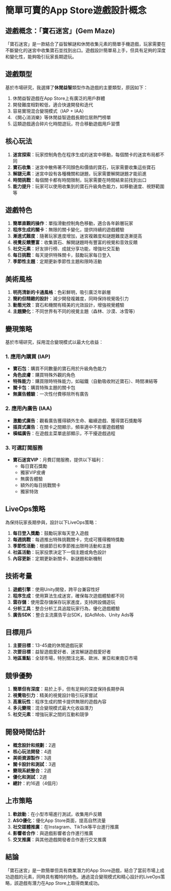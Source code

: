 # 簡單可賣的App Store遊戲設計概念

## 遊戲概念：「寶石迷宮」(Gem Maze)

「寶石迷宮」是一款結合了益智解謎和休閒收集元素的簡單手機遊戲，玩家需要在不斷變化的迷宮中收集寶石並找到出口。遊戲設計簡單易上手，但具有足夠的深度和變化性，能夠吸引玩家長期遊玩。

## 遊戲類型

基於市場研究，我選擇了**休閒益智**類型作為遊戲的主要類型，原因如下：

1. 休閒益智遊戲在App Store上有廣泛的用戶群體
2. 開發難度相對較低，適合快速開發和迭代
3. 容易實現混合變現模式（IAP + IAA）
4. 《開心消消樂》等休閒益智遊戲長期位居熱門榜單
5. 這類遊戲適合碎片化時間遊玩，符合移動遊戲用戶習慣

## 核心玩法

1. **迷宮探索**：玩家控制角色在程序生成的迷宮中移動，每個關卡的迷宮布局都不同
2. **寶石收集**：迷宮中散佈著不同顏色和價值的寶石，玩家需要收集這些寶石
3. **解謎元素**：迷宮中設有各種機關和謎題，玩家需要解開謎題才能前進
4. **時間挑戰**：每個關卡都有時間限制，玩家需要在時間結束前找到出口
5. **能力提升**：玩家可以使用收集到的寶石升級角色能力，如移動速度、視野範圍等

## 遊戲特色

1. **簡單直觀的操作**：單指滑動控制角色移動，適合各年齡層玩家
2. **程序生成的關卡**：無限的關卡變化，提供持續的遊戲體驗
3. **漸進式難度**：隨著玩家進度增加，迷宮複雜度和謎題難度逐漸提高
4. **視覺反饋豐富**：收集寶石、解開謎題時有豐富的視覺和音效反饋
5. **社交元素**：好友排行榜、成就分享功能，增強社交互動
6. **每日挑戰**：每天提供特殊關卡，鼓勵玩家每日登入
7. **季節性主題**：定期更新季節性主題和限時活動

## 美術風格

1. **明亮清新的卡通風格**：色彩鮮明，吸引廣泛年齡層
2. **簡約但精緻的設計**：減少開發複雜度，同時保持視覺吸引力
3. **動態光效**：寶石和機關有精美的光效設計，增強視覺體驗
4. **主題變化**：不同世界有不同的視覺主題（森林、沙漠、冰雪等）

## 變現策略

基於市場研究，採用混合變現模式以最大化收益：

### 1. 應用內購買 (IAP)

- **寶石包**：購買不同數量的寶石用於升級角色能力
- **角色皮膚**：購買特殊外觀的角色
- **特殊能力**：購買限時特殊能力，如磁鐵（自動吸收附近寶石）、時間凍結等
- **關卡包**：購買特殊主題的關卡包
- **無廣告體驗**：一次性付費移除所有廣告

### 2. 應用內廣告 (IAA)

- **激勵式廣告**：觀看廣告獲得額外生命、繼續遊戲、獲得寶石獎勵等
- **插頁式廣告**：在關卡之間顯示，頻率適中不影響遊戲體驗
- **橫幅廣告**：在遊戲主菜單底部顯示，不干擾遊戲過程

### 3. 可選訂閱服務

- **寶石迷宮VIP**：月費訂閱服務，提供以下福利：
  - 每日寶石獎勵
  - 獨家VIP皮膚
  - 無廣告體驗
  - 額外的每日挑戰關卡
  - 獨家特效

## LiveOps策略

為保持玩家長期參與，設計以下LiveOps策略：

1. **每日登入獎勵**：鼓勵玩家每天登入遊戲
2. **每週挑戰**：每週推出特殊挑戰關卡，完成可獲得獨特獎勵
3. **季節性活動**：根據節日和季節推出限時活動和主題
4. **社區活動**：玩家投票決定下一個主題或角色設計
5. **內容更新**：定期更新新關卡、新謎題和新機制

## 技術考量

1. **遊戲引擎**：使用Unity開發，跨平台兼容性好
2. **程序生成**：使用算法生成迷宮，確保每次遊戲體驗都不同
3. **雲存儲**：使用雲存儲保存玩家進度，支持跨設備遊玩
4. **分析工具**：整合分析工具追蹤玩家行為，優化遊戲體驗
5. **廣告SDK**：整合主流廣告平台SDK，如AdMob、Unity Ads等

## 目標用戶

1. **主要目標**：13-45歲的休閒遊戲玩家
2. **次要目標**：益智遊戲愛好者、迷宮解謎遊戲愛好者
3. **地區重點**：全球市場，特別關注北美、歐洲、東亞和東南亞市場

## 競爭優勢

1. **簡單但有深度**：易於上手，但有足夠的深度保持長期參與
2. **視覺吸引力**：精美的視覺設計吸引玩家嘗試
3. **高重玩性**：程序生成的關卡提供無限的遊戲內容
4. **多元變現**：混合變現模式最大化收益潛力
5. **社交元素**：增強玩家之間的互動和競爭

## 開發時間估計

- **概念設計和規劃**：2週
- **核心玩法開發**：4週
- **美術資源製作**：3週
- **關卡設計和測試**：3週
- **變現系統整合**：2週
- **優化和測試**：2週
- **總計**：約16週（4個月）

## 上市策略

1. **軟啟動**：在小型市場進行測試，收集用戶反饋
2. **ASO優化**：優化App Store頁面，提高自然流量
3. **社交媒體推廣**：在Instagram、TikTok等平台進行推廣
4. **影響者合作**：與遊戲影響者合作進行推廣
5. **交叉推廣**：與其他遊戲開發者合作進行交叉推廣

## 結論

「寶石迷宮」是一款簡單但具有商業潛力的App Store遊戲，結合了當前市場上成功遊戲的元素，同時具有獨特的特色。通過混合變現模式和精心設計的LiveOps策略，該遊戲有潛力在App Store上取得商業成功。
